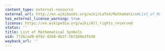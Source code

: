```yaml
---
content_type: external-resource
external_url: http://en.wikibooks.org/wiki/LaTeX/Mathematics#List_of_Mathematical_Symbols
has_external_license_warning: true
license: https://en.wikipedia.org/wiki/All_rights_reserved
status: ''
title: List of Mathematical Symbols
uid: 7726cad9-6f92-4268-9b3f-5b7260e3fe50
wayback_url: ''
---
```

